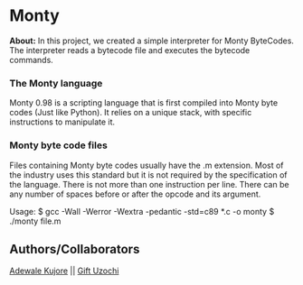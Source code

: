 # Monty
**About:** In this project, we created a simple interpreter for Monty ByteCodes. The interpreter reads a bytecode file and executes the bytecode commands.
### The Monty language
Monty 0.98 is a scripting language that is first compiled into Monty byte codes (Just like Python). It relies on a unique stack, with specific instructions to manipulate it. 

### Monty byte code files
Files containing Monty byte codes usually have the .m extension. Most of the industry uses this standard but it is not required by the specification of the language. There is not more than one instruction per line. There can be any number of spaces before or after the opcode and its argument.

Usage:
	$ gcc -Wall -Werror -Wextra -pedantic -std=c89 *.c -o monty
	$ ./monty file.m


## Authors/Collaborators
[Adewale Kujore](https://github.com/Adewale66) || [Gift Uzochi](https://github.com/GiftUzochi)
